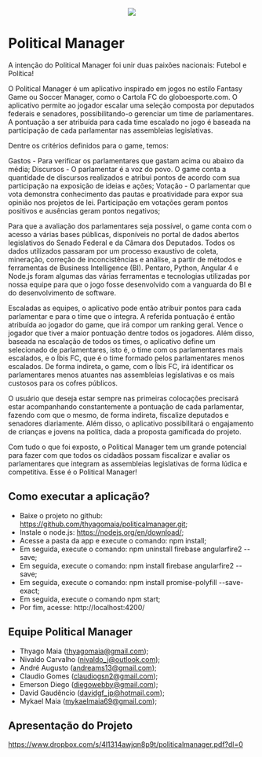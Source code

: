 <p align="center">
  <img src="https://github.com/thyagomaia/politicalmanager/blob/master/boneco.giflogomarca.gif"/>
</p>

# Political Manager

A intenção do Political Manager foi unir duas paixões nacionais: Futebol e Política!

O Political Manager é um aplicativo inspirado em jogos no estilo Fantasy Game ou Soccer Manager, como o Cartola FC do globoesporte.com.  O aplicativo permite ao jogador escalar uma seleção composta por deputados federais e senadores, possibilitando-o gerenciar um time de parlamentares. A pontuação a ser atribuída para cada time escalado no jogo é baseada na participação de cada parlamentar nas assembleias legislativas.

Dentre os critérios definidos para o game, temos:

Gastos - Para verificar os parlamentares que gastam acima ou abaixo da média; 
Discursos - O parlamentar é a voz do povo. O game conta a quantidade de discursos realizados e atribui pontos de acordo com sua participação na exposição de ideias e ações;
Votação - O parlamentar que vota demonstra conhecimento das pautas e proatividade para expor sua opinião nos projetos de lei. Participação em votações geram pontos positivos e ausências geram pontos negativos;

Para que a avaliação dos parlamentares seja possível, o game conta com o acesso a várias bases públicas, disponíveis no portal de dados abertos legislativos do Senado Federal e da Câmara dos Deputados. Todos os dados utilizados passaram por um processo exaustivo de coleta, mineração, correção de inconcistências e análise, a partir de métodos e ferramentas de Business Intelligence (BI). Pentaro, Python, Angular 4 e Node.js foram algumas das várias ferramentas e tecnologias utilizadas por nossa equipe para que o jogo fosse desenvolvido com a vanguarda do BI e do desenvolvimento de software. 

Escaladas as equipes, o aplicativo pode então atribuir pontos para cada parlamentar e para o time que o integra. A referida pontuação é então atribuída ao jogador do game, que irá compor um ranking geral. Vence o jogador que tiver a maior pontuação dentre todos os jogadores. Além disso, baseada na escalação de todos os times, o aplicativo define um selecionado de parlamentares, isto é, o time com os parlamentares mais escalados, e o Íbis FC, que é o time formado pelos parlamentares menos escalados. De forma indireta, o game, com o Íbis FC, irá identificar os parlamentares menos atuantes nas assembleias legislativas e os mais custosos para os cofres públicos.

O usuário que deseja estar sempre nas primeiras colocações precisará estar acompanhando constantemente a pontuação de cada parlamentar, fazendo com que o mesmo, de forma indireta, fiscalize deputados e senadores diariamente. Além disso, o aplicativo possibilitará o engajamento de crianças e jovens na política, dada a proposta gamificada do projeto.

Com tudo o que foi exposto, o Political Manager tem um grande potencial para fazer com que todos os cidadãos possam fiscalizar e avaliar os parlamentares que integram as assembleias legislativas de forma lúdica e competitiva. Esse é o Political Manager!

## Como executar a aplicação?

- Baixe o projeto no github: https://github.com/thyagomaia/politicalmanager.git;
- Instale o node.js: https://nodejs.org/en/download/;
- Acesse a pasta da app e execute o comando: npm install;
- Em seguida, execute o comando: npm uninstall firebase angularfire2 --save;
- Em seguida, execute o comando: npm install firebase angularfire2 --save;
- Em seguida, execute o comando: npm install promise-polyfill --save-exact;
- Em seguida, execute o comando npm start;
- Por fim, acesse: http://localhost:4200/

## Equipe Political Manager

- Thyago Maia (thyagomaia@gmail.com);
- Nivaldo Carvalho (nivaldo_j@outlook.com);
- André Augusto (andreams13@gmail.com);
- Claudio Gomes (claudiogsn2@gmail.com);
- Emerson Diego (diegowebby@gmail.com);
- David Gaudêncio (davidgf_jp@hotmail.com);
- Mykael Maia (mykaelmaia69@gmail.com);

## Apresentação do Projeto

https://www.dropbox.com/s/4l1314awjqn8p9t/politicalmanager.pdf?dl=0

